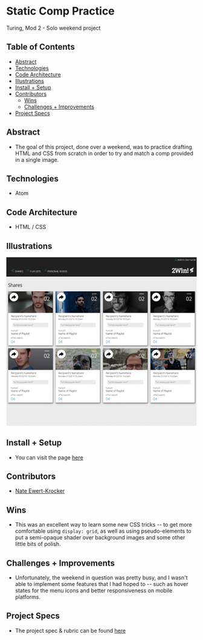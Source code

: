# Static Comp Practice
Turing, Mod 2 - Solo weekend project

## Table of Contents
  - [Abstract](#abstract)
  - [Technologies](#technologies)
  - [Code Architecture](#code-architecture)
  - [Illustrations](#illustrations)
  - [Install + Setup](#set-up)
  - [Contributors](#contributors)
	- [Wins](#wins)
	- [Challenges + Improvements](#challenges-+-Improvements)
  - [Project Specs](#project-specs)

## Abstract
  - The goal of this project, done over a weekend, was to practice drafting HTML and CSS from scratch in order to try and match a comp provided in a single image.

## Technologies
  - Atom

## Code Architecture
  - HTML / CSS

## Illustrations

![Photo of site](/src/sitepic.jpeg)

## Install + Setup
  - You can visit the page [here](https://newertkrocker.github.io/static-comp-practice/)

## Contributors
  - [Nate Ewert-Krocker](https://github.com/newertkrocker)

## Wins
  - This was an excellent way to learn some new CSS tricks -- to get more comfortable using `display: grid`, as well as using pseudo-elements to put a semi-opaque shader over background images and some other little bits of polish.

## Challenges + Improvements
  - Unfortunately, the weekend in question was pretty busy, and I wasn't able to implement some features that I had hoped to -- such as hover states for the menu icons and better responsiveness on mobile platforms.

## Project Specs
  - The project spec & rubric can be found [here](https://frontend.turing.edu/projects/module-1/m1-static-comp)

